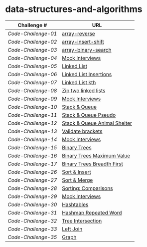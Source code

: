 # data-structures-and-algorithms

| **Challenge #** |                             **URL**                          |
| --------------- | -------------------------------------------------------------|
|*Code-Challenge-01*|[array-reverse](./array-reverse/read-me-array-reverse.md)|
|*Code-Challenge-02*|[array-insert-shift](./array-insert-shift/read-me-array-insert-shift.md)|
|*Code-Challenge-03*|[array-binary-search](./array-binary-search/read-me-array-binary-search.md)|
|*Code-Challenge-04*|[Mock Interviews](./mock-Interviews/mock-interviews.md)|
|*Code-Challenge-05*|[Linked List](./linked_list/read-me-linked-list.md)|
|*Code-Challenge-06*|[Linked List Insertions](./linked_list/read-me-linked-list.md)|
|*Code-Challenge-07*|[Linked List kth](./linked_list/read-me-linked-list.md)|
|*Code-Challenge-08*|[Zip two linked lists](./linked_list/read-me-linked-list.md)|
|*Code-Challenge-09*|[Mock Interviews](./mock-Interviews/mock-interviews2.md)|
|*Code-Challenge-10*|[Stack & Queue](./stacks_and_queues/Stack-and-Queue.md)|
|*Code-Challenge-11*|[Stack & Queue Pseudo](./stack-queue-pseudo/pseudo_queue.md)|
|*Code-Challenge-12*|[Stack & Queue Animal Shelter](./animal_shelter/README.md) |
|*Code-Challenge-13*|[Validate brackets](./stack_queue_brackets/README.md) |
|*Code-Challenge-14*|[Mock Interviews](./mock-Interviews/mock-interviews3.md) |
|*Code-Challenge-15*|[Binary Trees](./trees/README.md) |
|*Code-Challenge-16*|[Binary Trees Maximum Value](./trees/README2.md) |
|*Code-Challenge-17*|[Binary Trees Breadth First](./trees/README3.md) |
|*Code-Challenge-26*|[Sort & Insert](./sorted-insertion/README.md) |
|*Code-Challenge-27*|[Sort & Merge](./sort-merge/README.md) |
|*Code-Challenge-28*|[Sorting: Comparisons](./SortingComparisons/README.md) |
|*Code-Challenge-29*|[Mock Interviews](./mock-Interviews/mock-interviews4.md) |
|*Code-Challenge-30*|[Hashtables](./HashTable/README.md) |
|*Code-Challenge-31*|[Hashmap Repeated Word](.//hashmap-repeated-word/README.md) |
|*Code-Challenge-32*|[Tree Intersection](./tree_intersection/README.md) |
|*Code-Challenge-33*|[Left Join](./Left_Join/README.md) |
|*Code-Challenge-35*|[Graph](./graph/README.md) |